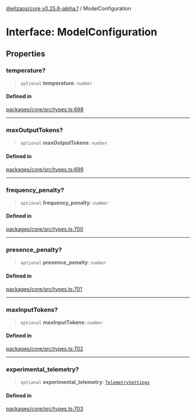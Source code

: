 [@elizaos/core v0.25.6-alpha.1](../index.md) / ModelConfiguration

# Interface: ModelConfiguration

## Properties

### temperature?

> `optional` **temperature**: `number`

#### Defined in

[packages/core/src/types.ts:698](https://github.com/divine-comedian/eliza/blob/main/packages/core/src/types.ts#L698)

***

### maxOutputTokens?

> `optional` **maxOutputTokens**: `number`

#### Defined in

[packages/core/src/types.ts:699](https://github.com/divine-comedian/eliza/blob/main/packages/core/src/types.ts#L699)

***

### frequency\_penalty?

> `optional` **frequency\_penalty**: `number`

#### Defined in

[packages/core/src/types.ts:700](https://github.com/divine-comedian/eliza/blob/main/packages/core/src/types.ts#L700)

***

### presence\_penalty?

> `optional` **presence\_penalty**: `number`

#### Defined in

[packages/core/src/types.ts:701](https://github.com/divine-comedian/eliza/blob/main/packages/core/src/types.ts#L701)

***

### maxInputTokens?

> `optional` **maxInputTokens**: `number`

#### Defined in

[packages/core/src/types.ts:702](https://github.com/divine-comedian/eliza/blob/main/packages/core/src/types.ts#L702)

***

### experimental\_telemetry?

> `optional` **experimental\_telemetry**: [`TelemetrySettings`](../type-aliases/TelemetrySettings.md)

#### Defined in

[packages/core/src/types.ts:703](https://github.com/divine-comedian/eliza/blob/main/packages/core/src/types.ts#L703)
